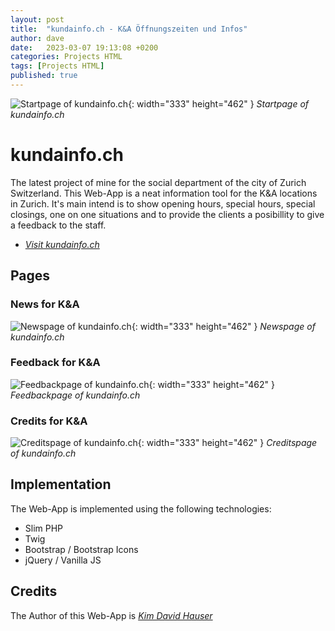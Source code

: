 ```yaml
---
layout: post
title:  "kundainfo.ch - K&A Öffnungszeiten und Infos"
author: dave
date:   2023-03-07 19:13:08 +0200
categories: Projects HTML
tags: [Projects HTML]
published: true
---
```


![Startpage of kundainfo.ch](../../assets/img/projects/kundainfo.ch/kundainfo.ch-MainSite-2023-03-08-02.png){: width="333" height="462" }
_Startpage of kundainfo.ch_

# kundainfo.ch
The latest project of mine for the social department of the city of Zurich Switzerland. This Web-App is a neat information tool for the K&A locations in Zurich. It's main intend is to show opening hours, special hours, special closings, one on one situations and to provide the clients a posibillity to give a feedback to the staff.
- [_Visit kundainfo.ch_](https://kundainfo.ch)

## Pages
### News for K&A
![Newspage of kundainfo.ch](../../assets/img/projects/kundainfo.ch/kundainfo.ch-NewsPage-2023-03-08-01.png){: width="333" height="462" }
_Newspage of kundainfo.ch_

### Feedback for K&A
![Feedbackpage of kundainfo.ch](../../assets/img/projects/kundainfo.ch/kundainfo.ch-FeedbackPage-2023-03-08-01.png){: width="333" height="462" }
_Feedbackpage of kundainfo.ch_

### Credits for K&A
![Creditspage of kundainfo.ch](../../assets/img/projects/kundainfo.ch/kundainfo.ch-CreditsPage-2023-03-08-01.png){: width="333" height="462" }
_Creditspage of kundainfo.ch_

## Implementation
The Web-App is implemented using the following technologies:
- Slim PHP
- Twig 
- Bootstrap / Bootstrap Icons
- jQuery / Vanilla JS

## Credits
The Author of this Web-App is [_Kim David Hauser_](http://kimhauser.ch)